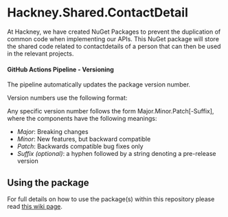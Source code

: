# Hackney.Shared.ContactDetail
At Hackney, we have created NuGet Packages to prevent the duplication of common code when implementing our APIs.
This NuGet package will store the shared code related to contactdetails of a person that can then be used in the relevant projects. 

#### GitHub Actions Pipeline - Versioning
The pipeline automatically updates the package version number.

Version numbers use the following format:

Any specific version number follows the form Major.Minor.Patch[-Suffix], where the components have the following meanings:

* *Major*: Breaking changes
* *Minor*: New features, but backward compatible
* *Patch*: Backwards compatible bug fixes only
* *Suffix (optional)*: a hyphen followed by a string denoting a pre-release version

## Using the package
For full details on how to use the package(s) within this repository please read 
[this wiki page](https://github.com/LBHackney-IT/lbh-core/wiki/Using-the-package(s)-from-the-Hackney.Core-repository).